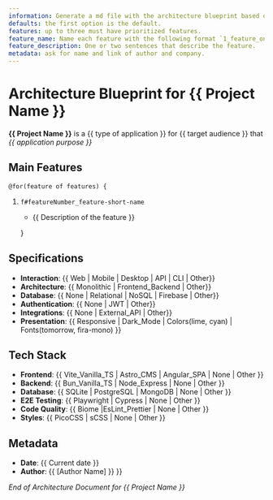 ```yaml
---
information: Generate a md file with the architecture blueprint based on this template.
defaults: the first option is the default.
features: up to three must have prioritized features.
feature_name: Name each feature with the following format `1_feature_one` `2_feature_two` `3_feature_three` etc.
feature_description: One or two sentences that describe the feature.
metadata: ask for name and link of author and company.
---
```


# Architecture Blueprint for **{{ Project Name }}**

**{{ Project Name }}** is a {{ type of application }} for {{ target audience }} that _{{ application purpose }}_

## Main Features

    @for(feature of features) {

1. `f#featureNumber_feature-short-name`

   - {{ Description of the feature }}

   }

## Specifications

- **Interaction**: {{ Web | Mobile | Desktop | API | CLI | Other}}
- **Architecture**: {{ Monolithic | Frontend_Backend | Other}}
- **Database**: {{ None | Relational | NoSQL | Firebase | Other}}
- **Authentication**: {{ None | JWT |  Other}}
- **Integrations**: {{ None | External_API | Other}}
- **Presentation**: {{ Responsive | Dark_Mode | Colors(lime, cyan) | Fonts(tomorrow, fira-mono) }}

## Tech Stack

- **Frontend**: {{ Vite_Vanilla_TS | Astro_CMS | Angular_SPA | None | Other }}
- **Backend**: {{ Bun_Vanilla_TS | Node_Express | None | Other }}
- **Database**: {{ SQLite | PostgreSQL | MongoDB | None | Other }}
- **E2E Testing**: {{ Playwright | Cypress | None | Other }}
- **Code Quality**: {{ Biome |EsLint_Prettier | None | Other }}
- **Styles**: {{ PicoCSS | sCSS | None | Other }}

## Metadata

- **Date**: {{ Current date }}
- **Author**: {{ [Author Name] }} }}

_End of Architecture Document for {{ Project Name }}_
